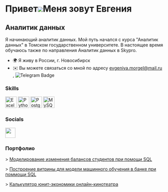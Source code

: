 Привет![](https://user-images.githubusercontent.com/18350557/176309783-0785949b-9127-417c-8b55-ab5a4333674e.gif)Меня зовут Евгения
===============================================================================================================================

Аналитик данных
--------------

Я начинающий аналитик данных. Мой путь начался с курса "Аналитик данных" в Томском государственном университете. В настоящее время обучаюсь также по направления Аналитик данных в Skypro.

* 🌍 Я живу в России, г. Новосибирск
* ✉️ Вы можете связаться со мной по адресу [evgeniya.morgel@mail.ru](mailto:evgeniya.morgel@mail.ru) ,  ![Telegram Badge](https://img.shields.io/badge/-morgel_evgeniya-blue?style=flat&logo=Telegram&logoColor=white)

### Skills


<p align="left">
<a href="https://assets.grandandtoy.com/graphics/1500x1500/c91/46/914674B7-97C2-498E-AD3A-08E4823467CB.jpg" target="_blank" rel="noreferrer"><img src="https://assets.grandandtoy.com/graphics/1500x1500/c91/46/914674B7-97C2-498E-AD3A-08E4823467CB.jpg" width="36" height="36" alt="Excel" /></a>
<a href="https://www.python.org/" target="_blank" rel="noreferrer"><img src="https://raw.githubusercontent.com/danielcranney/readme-generator/main/public/icons/skills/python-colored.svg" width="36" height="36" alt="Python" /></a>
<a href="https://www.postgresql.org/" target="_blank" rel="noreferrer"><img src="https://raw.githubusercontent.com/danielcranney/readme-generator/main/public/icons/skills/postgresql-colored.svg" width="36" height="36" alt="PostgreSQL" /></a>
<a href="https://www.mysql.com/" target="_blank" rel="noreferrer"><img src="https://raw.githubusercontent.com/danielcranney/readme-generator/main/public/icons/skills/mysql-colored.svg" width="36" height="36" alt="MySQL" /></a>
</p>


### Socials

<p align="left"> <a href="https://www.github.com/EvgeniyaMorgel" target="_blank" rel="noreferrer"><img src="https://raw.githubusercontent.com/danielcranney/readme-generator/main/public/icons/socials/github.svg" width="32" height="32" /></a></p>


### Портфолио
<p>
<p> > <a href="https://github.com/EvgeniyaMorgel/Project_1">Моделирование изменения балансов студентов при помощи SQL</a> <p>
<p> > <a href="https://github.com/EvgeniyaMorgel/Project_2">Построение витрины для модели машинного обучения в банке при поммощи SQL</a> <p>
<p> > <a href="https://github.com/EvgeniyaMorgel/Project_3">Калькулятор юнит-экономики онлайн-кинотеатра</a> <p>


